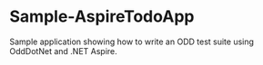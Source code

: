 # Sample-AspireTodoApp
Sample application showing how to write an ODD test suite using OddDotNet and .NET Aspire.
